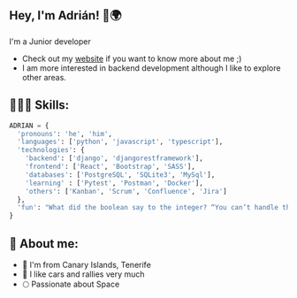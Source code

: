 ## Hey, I'm Adrián! 👋🌍
I'm a Junior developer
- Check out my [website](https://adrianhb.dev) if you want to know more about me ;)
- I am more interested in backend development although I like to explore other areas.

## **👨🏻‍💻 Skills:**
```python
ADRIAN = {
  'pronouns': 'he', 'him',
  'languages': ['python', 'javascript', 'typescript'],
  'technologies': {
    'backend': ['django', 'djangorestframework'],
    'frontend': ['React', 'Bootstrap', 'SASS'],
    'databases': ['PostgreSQL', 'SQLite3', 'MySql'],
    'learning' : ['Pytest', 'Postman', 'Docker'],
    'others': ['Kanban', 'Scrum', 'Confluence', 'Jira']
  },
  'fun': "What did the boolean say to the integer? “You can’t handle the truth”"
}
```

## **👾 About me:**

- 🌴 I'm from Canary Islands, Tenerife
- 🏁 I like cars and rallies very much
- 🌕 Passionate about Space


